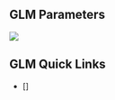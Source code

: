 ## GLM Parameters ##
![](https://github.com/Avkash/mldl/blob/master/algos/glm.png?raw=true)

## GLM Quick Links ##

 - []
